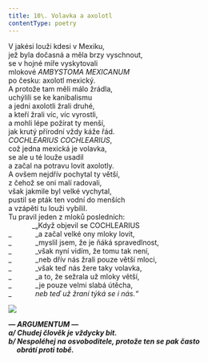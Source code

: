 ```yaml
---
title: 10\. Volavka a axolotl
contentType: poetry
---
```


<section>

V jakési louži kdesi v Mexiku,  
jež byla dočasná a měla brzy vyschnout,  
se v hojné míře vyskytovali  
mlokové _AMBYSTOMA MEXICANUM_  
po česku: axolotl mexický.  
A protože tam měli málo žrádla,  
uchýlili se ke kanibalismu  
a jedni axolotli žrali druhé,  
a kteří žrali víc, víc vyrostli,  
a mohli lépe požírat ty menší,  
jak krutý přírodní vždy káže řád.  
_COCHLEARIUS COCHLEARIUS_,  
což jedna mexická je volavka,  
se ale u té louže usadil  
a začal na potravu lovit axolotly.  
A ovšem nejdřív pochytal ty větší,  
z čehož se oni malí radovali,  
však jakmile byl velké vychytal,  
pustil se pták ten vodní do menších  
a vzápětí tu louži vybílil.  
Tu pravil jeden z mloků posledních:  
            _„Když objevil se COCHLEARIUS  
_            _a začal velké ony mloky lovit,  
_            _myslil jsem, že je ňáká spravedlnost,  
_            _však nyní vidím, že tomu tak není,  
_            _neb dřív nás žrali pouze větší mloci,  
_            _však teď nás žere taky volavka,  
_            _a to, že sežrala už mloky větší,  
_            _je pouze velmi slabá útěcha,  
_            _neb teď už žraní týká se i nás.“_

</section>

<section>

**![](../Images/010.jpg)**

**_— ARGUMENTUM —  
a/ Chudej člověk je vždycky bit.  
b/ Nespoléhej na osvoboditele, protože ten se pak často  
     obrátí proti tobě._**

</section>
